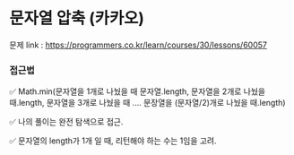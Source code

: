 # 문자열 압축 (카카오) 

문제 link : https://programmers.co.kr/learn/courses/30/lessons/60057 

### 접근법  

✅  Math.min(문자열을 1개로 나눴을 때 문자열.length, 문자열을 2개로 나눴을 때.length, 문자열을 3개로 나눴을 때 .... 문장열을 (문자열/2)개로 나눴을 때.length) 

✅  나의 풀이는 완전 탐색으로 접근.

✅ 문자열의 length가 1개 일 때, 리턴해야 하는 수는 1임을 고려.

